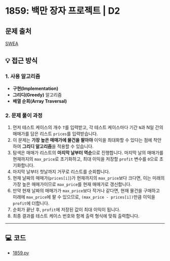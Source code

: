 # 1859: 백만 장자 프로젝트 | D2

## 문제 출처
[SWEA](https://swexpertacademy.com/main/talk/solvingClub/problemView.do?solveclubId=AZgvQCv6GNXHBIT9&contestProbId=AV5LrsUaDxcDFAXc&probBoxId=AZhi468aVsDHBINp&type=PROBLEM&problemBoxTitle=8%EC%9B%94+1%EC%A3%BC%EC%B0%A8%288%2F7%EA%B9%8C%EC%A7%80+%ED%91%B8%EC%8B%9C%EC%98%A4%29&problemBoxCnt=5)

## 💡 접근 방식

### 1. 사용 알고리즘
* **구현(Implementation)**
* **그리디(Greedy)** 알고리즘
* **배열 순회(Array Traversal)**

### 2. 문제 풀이 과정
1.  먼저 테스트 케이스의 개수 `T`를 입력받고, 각 테스트 케이스마다 기간 `N`과 N일 간의 매매가를 담은 리스트 `prices`를 입력받습니다.
2.  이 문제는 **가장 높은 매매가에 물건을 팔아야** 이익을 최대화할 수 있다는 점에 착안하여 **그리디 알고리즘**을 적용할 수 있습니다.
3.  탐색은 매매가 리스트의 **마지막 날부터 역순**으로 진행합니다. 마지막 날의 매매가를 현재까지의 `max_price`로 초기화하고, 최대 이익을 저장할 `profit` 변수를 `0`으로 초기화합니다.
4.  마지막 날부터 첫날까지 거꾸로 리스트를 순회합니다.
5.  현재 날짜의 매매가(`prices[i]`)가 현재까지의 `max_price`보다 크다면, 이는 미래의 가장 높은 매매가이므로 `max_price`를 현재 매매가로 갱신합니다.
6.  만약 현재 날짜의 매매가가 `max_price`보다 작거나 같다면, 현재 물건을 구매하고 미래에 `max_price`에 팔 수 있으므로, `(max_price - prices[i])`만큼 이익을 `profit`에 더합니다.
7.  순회가 끝난 후, `profit`에 저장된 값이 최대 이익이 됩니다.
8.  최종 결과를 테스트 케이스 번호와 함께 출력 형식에 맞춰 출력합니다.

---

## 💻 코드
* [1859.py](1859.py)
